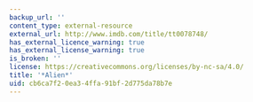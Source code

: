 ```yaml
---
backup_url: ''
content_type: external-resource
external_url: http://www.imdb.com/title/tt0078748/
has_external_licence_warning: true
has_external_license_warning: true
is_broken: ''
license: https://creativecommons.org/licenses/by-nc-sa/4.0/
title: '*Alien*'
uid: cb6ca7f2-0ea3-4ffa-91bf-2d775da78b7e
---
```


